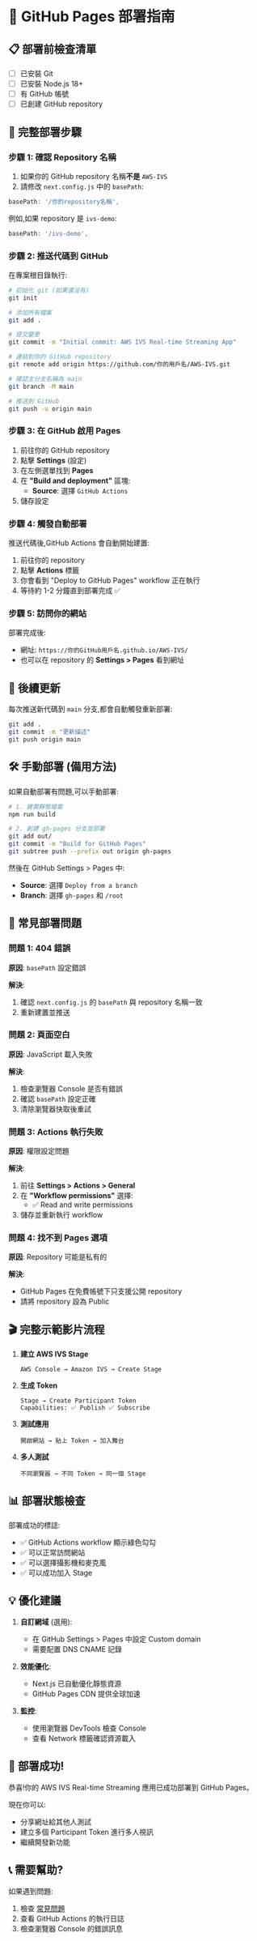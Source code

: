 # 🚀 GitHub Pages 部署指南

## 📋 部署前檢查清單

- [ ] 已安裝 Git
- [ ] 已安裝 Node.js 18+
- [ ] 有 GitHub 帳號
- [ ] 已創建 GitHub repository

## 🎯 完整部署步驟

### 步驟 1: 確認 Repository 名稱

1. 如果你的 GitHub repository 名稱**不是** `AWS-IVS`
2. 請修改 `next.config.js` 中的 `basePath`:

```javascript
basePath: '/你的repository名稱',
```

例如,如果 repository 是 `ivs-demo`:
```javascript
basePath: '/ivs-demo',
```

### 步驟 2: 推送代碼到 GitHub

在專案根目錄執行:

```bash
# 初始化 git (如果還沒有)
git init

# 添加所有檔案
git add .

# 提交變更
git commit -m "Initial commit: AWS IVS Real-time Streaming App"

# 連結到你的 GitHub repository
git remote add origin https://github.com/你的用戶名/AWS-IVS.git

# 確認主分支名稱為 main
git branch -M main

# 推送到 GitHub
git push -u origin main
```

### 步驟 3: 在 GitHub 啟用 Pages

1. 前往你的 GitHub repository
2. 點擊 **Settings** (設定)
3. 在左側選單找到 **Pages**
4. 在 **"Build and deployment"** 區塊:
   - **Source**: 選擇 `GitHub Actions`
5. 儲存設定

### 步驟 4: 觸發自動部署

推送代碼後,GitHub Actions 會自動開始建置:

1. 前往你的 repository
2. 點擊 **Actions** 標籤
3. 你會看到 "Deploy to GitHub Pages" workflow 正在執行
4. 等待約 1-2 分鐘直到部署完成 ✅

### 步驟 5: 訪問你的網站

部署完成後:
- 網址: `https://你的GitHub用戶名.github.io/AWS-IVS/`
- 也可以在 repository 的 **Settings > Pages** 看到網址

## 🔄 後續更新

每次推送新代碼到 `main` 分支,都會自動觸發重新部署:

```bash
git add .
git commit -m "更新描述"
git push origin main
```

## 🛠️ 手動部署 (備用方法)

如果自動部署有問題,可以手動部署:

```bash
# 1. 建置靜態檔案
npm run build

# 2. 創建 gh-pages 分支並部署
git add out/
git commit -m "Build for GitHub Pages"
git subtree push --prefix out origin gh-pages
```

然後在 GitHub Settings > Pages 中:
- **Source**: 選擇 `Deploy from a branch`
- **Branch**: 選擇 `gh-pages` 和 `/root`

## 🐛 常見部署問題

### 問題 1: 404 錯誤

**原因**: `basePath` 設定錯誤

**解決**:
1. 確認 `next.config.js` 的 `basePath` 與 repository 名稱一致
2. 重新建置並推送

### 問題 2: 頁面空白

**原因**: JavaScript 載入失敗

**解決**:
1. 檢查瀏覽器 Console 是否有錯誤
2. 確認 `basePath` 設定正確
3. 清除瀏覽器快取後重試

### 問題 3: Actions 執行失敗

**原因**: 權限設定問題

**解決**:
1. 前往 **Settings > Actions > General**
2. 在 **"Workflow permissions"** 選擇:
   - ✅ Read and write permissions
3. 儲存並重新執行 workflow

### 問題 4: 找不到 Pages 選項

**原因**: Repository 可能是私有的

**解決**:
- GitHub Pages 在免費帳號下只支援公開 repository
- 請將 repository 設為 Public

## 🎬 完整示範影片流程

1. **建立 AWS IVS Stage**
   ```
   AWS Console → Amazon IVS → Create Stage
   ```

2. **生成 Token**
   ```
   Stage → Create Participant Token
   Capabilities: ✅ Publish ✅ Subscribe
   ```

3. **測試應用**
   ```
   開啟網站 → 貼上 Token → 加入舞台
   ```

4. **多人測試**
   ```
   不同瀏覽器 → 不同 Token → 同一個 Stage
   ```

## 📊 部署狀態檢查

部署成功的標誌:
- ✅ GitHub Actions workflow 顯示綠色勾勾
- ✅ 可以正常訪問網站
- ✅ 可以選擇攝影機和麥克風
- ✅ 可以成功加入 Stage

## 💡 優化建議

1. **自訂網域** (選用):
   - 在 GitHub Settings > Pages 中設定 Custom domain
   - 需要配置 DNS CNAME 記錄

2. **效能優化**:
   - Next.js 已自動優化靜態資源
   - GitHub Pages CDN 提供全球加速

3. **監控**:
   - 使用瀏覽器 DevTools 檢查 Console
   - 查看 Network 標籤確認資源載入

## 🎉 部署成功!

恭喜!你的 AWS IVS Real-time Streaming 應用已成功部署到 GitHub Pages。

現在你可以:
- 分享網址給其他人測試
- 建立多個 Participant Token 進行多人視訊
- 繼續開發新功能

## 📞 需要幫助?

如果遇到問題:
1. 檢查 [常見問題](#-常見部署問題)
2. 查看 GitHub Actions 的執行日誌
3. 檢查瀏覽器 Console 的錯誤訊息
